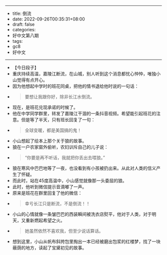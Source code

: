 - --
- title: 倒流
- date: 2022-09-26T00:35:31+08:00
- draft: false
- categories: 
- 好中文第八期
- tags: 
- gc8
- 好中文
- --
- 【今日段子】
- 重庆持续高温，嘉陵江断流，在山城，别人听到这个消息都忧心忡忡，唯独小山觉得有点开心。
- 因为他想起中学时的班花同桌，把他的情书退给他时说的一句话：
- > 要想让我跟你好，除非长江水倒流。
- 现在，是班花兑现承诺的时候了。
- 他在中学同学群里，转发了嘉陵江干涸的一条抖音视频。希望能引起班花的注意。但是等了半天，只有班长回复了一句：
- > 全球变暖，都是美国搞的鬼！
- 小山想起了绘本上那个关于狼的故事。
- 狼在一户农家窗外偷听，农妇训斥自己的儿子说：
- > “你要是再不听话，我就把你丢出去喂狼。”
- 狼在寒风中巴巴地等了一夜，也没看到有小孩被扔出来。从此对人类的信义产生了怀疑。
- 而此时，站在45度高温中，小山感觉就像那一头委屈的狼。
- 此时，他听到微信提示音滴嘟了一声。
- 原来是班花在群里回复了他的微信：
- > 幸亏长江只是断流，不是倒流！！
- 小山的心情就像一条皱巴巴的西装瞬间被洗衣店熨平，他对于人类，对于明天，又重新燃起希望之火。
- > 她虽然依然不喜欢我，但至少说话算话。
- 想到这里，小山从帆布斜挎包里掏出一本已经被磨出包浆的红楼梦，找了一块蔽荫的地方，读起了宝黛初见的故事。
